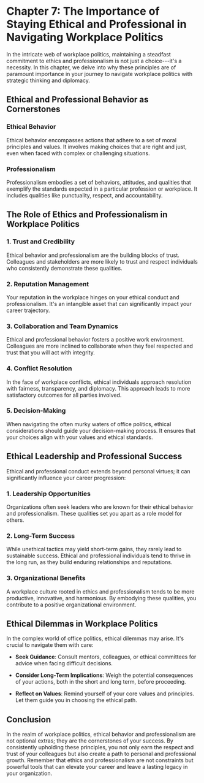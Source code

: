 Chapter 7: The Importance of Staying Ethical and Professional in Navigating Workplace Politics
==============================================================================================

In the intricate web of workplace politics, maintaining a steadfast commitment to ethics and professionalism is not just a choice---it's a necessity. In this chapter, we delve into why these principles are of paramount importance in your journey to navigate workplace politics with strategic thinking and diplomacy.

Ethical and Professional Behavior as Cornerstones
-------------------------------------------------

### **Ethical Behavior**

Ethical behavior encompasses actions that adhere to a set of moral principles and values. It involves making choices that are right and just, even when faced with complex or challenging situations.

### **Professionalism**

Professionalism embodies a set of behaviors, attitudes, and qualities that exemplify the standards expected in a particular profession or workplace. It includes qualities like punctuality, respect, and accountability.

The Role of Ethics and Professionalism in Workplace Politics
------------------------------------------------------------

### **1. Trust and Credibility**

Ethical behavior and professionalism are the building blocks of trust. Colleagues and stakeholders are more likely to trust and respect individuals who consistently demonstrate these qualities.

### **2. Reputation Management**

Your reputation in the workplace hinges on your ethical conduct and professionalism. It's an intangible asset that can significantly impact your career trajectory.

### **3. Collaboration and Team Dynamics**

Ethical and professional behavior fosters a positive work environment. Colleagues are more inclined to collaborate when they feel respected and trust that you will act with integrity.

### **4. Conflict Resolution**

In the face of workplace conflicts, ethical individuals approach resolution with fairness, transparency, and diplomacy. This approach leads to more satisfactory outcomes for all parties involved.

### **5. Decision-Making**

When navigating the often murky waters of office politics, ethical considerations should guide your decision-making process. It ensures that your choices align with your values and ethical standards.

Ethical Leadership and Professional Success
-------------------------------------------

Ethical and professional conduct extends beyond personal virtues; it can significantly influence your career progression:

### **1. Leadership Opportunities**

Organizations often seek leaders who are known for their ethical behavior and professionalism. These qualities set you apart as a role model for others.

### **2. Long-Term Success**

While unethical tactics may yield short-term gains, they rarely lead to sustainable success. Ethical and professional individuals tend to thrive in the long run, as they build enduring relationships and reputations.

### **3. Organizational Benefits**

A workplace culture rooted in ethics and professionalism tends to be more productive, innovative, and harmonious. By embodying these qualities, you contribute to a positive organizational environment.

Ethical Dilemmas in Workplace Politics
--------------------------------------

In the complex world of office politics, ethical dilemmas may arise. It's crucial to navigate them with care:

* **Seek Guidance**: Consult mentors, colleagues, or ethical committees for advice when facing difficult decisions.

* **Consider Long-Term Implications**: Weigh the potential consequences of your actions, both in the short and long term, before proceeding.

* **Reflect on Values**: Remind yourself of your core values and principles. Let them guide you in choosing the ethical path.

Conclusion
----------

In the realm of workplace politics, ethical behavior and professionalism are not optional extras; they are the cornerstones of your success. By consistently upholding these principles, you not only earn the respect and trust of your colleagues but also create a path to personal and professional growth. Remember that ethics and professionalism are not constraints but powerful tools that can elevate your career and leave a lasting legacy in your organization.
